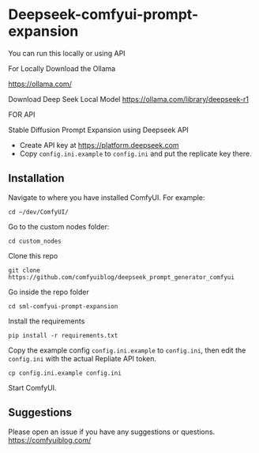 # Deepseek-comfyui-prompt-expansion
You can run this locally or using API

For Locally
Download the Ollama 

https://ollama.com/

Download Deep Seek Local Model
https://ollama.com/library/deepseek-r1

FOR API

Stable Diffusion Prompt Expansion using Deepseek API

- Create API key at https://platform.deepseek.com
- Copy `config.ini.example` to `config.ini` and put the replicate key there. 

## Installation

Navigate to where you have installed ComfyUI. For example:

```shell
cd ~/dev/ComfyUI/
```

Go to the custom nodes folder:

```shell
cd custom_nodes
```

Clone this repo

```shell
git clone https://github.com/comfyuiblog/deepseek_prompt_generator_comfyui

```

Go inside the repo folder

```shell
cd sml-comfyui-prompt-expansion
```

Install the requirements

```shell
pip install -r requirements.txt
```

Copy the example config `config.ini.example` to `config.ini`, then edit the `config.ini` with the actual Repliate API token.

```shell
cp config.ini.example config.ini
```

Start ComfyUI.


## Suggestions

Please open an issue if you have any suggestions or questions. https://comfyuiblog.com/
